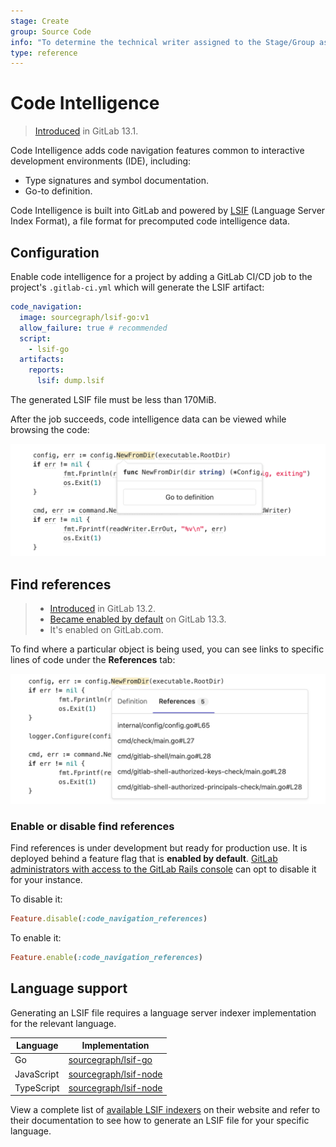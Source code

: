 ```yaml
---
stage: Create
group: Source Code
info: "To determine the technical writer assigned to the Stage/Group associated with this page, see https://about.gitlab.com/handbook/engineering/ux/technical-writing/#designated-technical-writers"
type: reference
---
```


# Code Intelligence

> [Introduced](https://gitlab.com/groups/gitlab-org/-/epics/1576) in GitLab 13.1.

Code Intelligence adds code navigation features common to interactive
development environments (IDE), including:

- Type signatures and symbol documentation.
- Go-to definition.

Code Intelligence is built into GitLab and powered by [LSIF](https://lsif.dev/)
(Language Server Index Format), a file format for precomputed code
intelligence data.

## Configuration

Enable code intelligence for a project by adding a GitLab CI/CD job to the project's
`.gitlab-ci.yml` which will generate the LSIF artifact:

```yaml
code_navigation:
  image: sourcegraph/lsif-go:v1
  allow_failure: true # recommended
  script:
    - lsif-go
  artifacts:
    reports:
      lsif: dump.lsif
```

The generated LSIF file must be less than 170MiB.

After the job succeeds, code intelligence data can be viewed while browsing the code:

![Code intelligence](img/code_intelligence_v13_1.png)

## Find references

> - [Introduced](https://gitlab.com/gitlab-org/gitlab/-/issues/217392) in GitLab 13.2.
> - [Became enabled by default](https://gitlab.com/gitlab-org/gitlab/-/issues/225621) on GitLab 13.3.
> - It's enabled on GitLab.com.

To find where a particular object is being used, you can see links to specific lines of code
under the **References** tab:

![Find references](img/code_intelligence_find_references_v13_3.png)

### Enable or disable find references

Find references is under development but ready for production use.
It is deployed behind a feature flag that is **enabled by default**.
[GitLab administrators with access to the GitLab Rails console](../../administration/feature_flags.md)
can opt to disable it for your instance.

To disable it:

```ruby
Feature.disable(:code_navigation_references)
```

To enable it:

```ruby
Feature.enable(:code_navigation_references)
```

## Language support

Generating an LSIF file requires a language server indexer implementation for the
relevant language.

| Language | Implementation |
|---|---|
| Go | [sourcegraph/lsif-go](https://github.com/sourcegraph/lsif-go) |
| JavaScript | [sourcegraph/lsif-node](https://github.com/sourcegraph/lsif-node) |
| TypeScript | [sourcegraph/lsif-node](https://github.com/sourcegraph/lsif-node) |

View a complete list of [available LSIF indexers](https://lsif.dev/#implementations-server) on their website and
refer to their documentation to see how to generate an LSIF file for your specific language.
